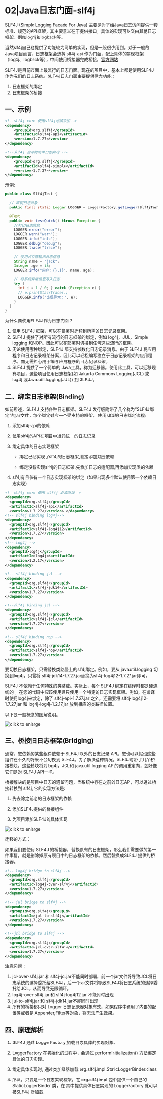# 02|Java日志门面-slf4j

SLF4J (Simple Logging Facade For Java) 主要是为了给Java日志访问提供一套标准、规范的API框架，其主要意义在于提供接口，具体的实现可以交由其他日志框架，例如log4j和logback等。 

当然slf4j自己也提供了功能较为简单的实现，但是一般很少用到。对于一般的Java项目而言，日志框架会选择 slf4j-api 作为门面，配上具体的实现框架（log4j、logback等），中间使用桥接器完成桥接。[官方网站](https://www.slf4j.org/)

SLF4J是目前市面上最流行的日志门面。现在的项目中，基本上都是使用SLF4J作为我们的日志系统。SLF4J日志门面主要提供两大功能：

1. 日志框架的绑定
2. 日志框架的桥接

## 一、示例

```xml
<!--slf4j core 使用slf4j必須添加--> 
<dependency>
	<groupId>org.slf4j</groupId>
	<artifactId>slf4j-api</artifactId>
	<version>1.7.27</version> 
</dependency> 

<!--slf4j 自带的简单日志实现 --> 
<dependency>
	<groupId>org.slf4j</groupId>
	<artifactId>slf4j-simple</artifactId>
	<version>1.7.27</version> 
</dependency>
```

示例:

```java
public class Slf4jTest {

  // 声明日志对象 
  public final static Logger LOGGER = LoggerFactory.getLogger(Slf4jTest.class);

  @Test 
  public void testQuick() throws Exception { 
    //打印日志信息 
    LOGGER.error("error"); 
    LOGGER.warn("warn"); 
    LOGGER.info("info"); 
    LOGGER.debug("debug"); 
    LOGGER.trace("trace");

    // 使用占位符输出日志信息 
    String name = "jack"; 
    Integer age = 18; 
    LOGGER.info("用户：{},{}", name, age);

    // 将系统异常信息写入日志 
    try {
      int i = 1 / 0; } catch (Exception e) {
      // e.printStackTrace();
      LOGGER.info("出现异常：", e); 
    }
  }
}
```

为什么要使用SLF4J作为日志门面？

1. 使用 SLF4J 框架，可以在部署时迁移到所需的日志记录框架。
2. SLF4J 提供了对所有流行的日志框架的绑定，例如 log4j，JUL，Simple logging 和NOP。因此可以在部署时切换到任何这些流行的框架。
3. 无论使用哪种绑定，SLF4J 都支持参数化日志记录消息。由于 SLF4J 将应用程序和日志记录框架分离，因此可以轻松编写独立于日志记录框架的应用程序。而无需担心用于编写应用程序的日志记录框架。
4. SLF4J 提供了一个简单的 Java工具，称为迁移器。使用此工具，可以迁移现有项目，这些项目使用日志框架(如 Jakarta Commons Logging(JCL) 或 log4j 或Java.util.logging(JUL)) 到 SLF4J。

## 二、绑定日志框架(Binding)

如前所述，SLF4J 支持各种日志框架。SLF4J 发行版附带了几个称为“SLF4J绑定”的jar文件，每个绑定对应一个受支持的框架。 使用slf4j的日志绑定流程:

1. 添加slf4j-api的依赖

2. 使用slf4j的API在项目中进行统一的日志记录

3. 绑定具体的日志实现框架

   - 绑定已经实现了slf4j的日志框架,直接添加对应依赖

   - 绑定没有实现slf4j的日志框架,先添加日志的适配器,再添加实现类的依赖

4. slf4j有且仅有一个日志实现框架的绑定（如果出现多个默认使用第一个依赖日志实现）

```xml
<!--slf4j core 使用 slf4j 必須添加--> 
<dependency>
  <groupId>org.slf4j</groupId>
  <artifactId>slf4j-api</artifactId>
  <version>1.7.27</version> </dependency>
<!-- slf4j binding log4j--> 
<dependency> 
  <groupId>org.slf4j</groupId> 
  <artifactId>slf4j-log4j12</artifactId> 	
  <version>1.7.27</version> 
</dependency> 
<!-- log4j -->
<dependency> 
  <groupId>log4j</groupId> 
  <artifactId>log4j</artifactId> 
  <version>1.2.17</version> 
</dependency>

<!-- slf4j binding jul --> 
<dependency> 
  <groupId>org.slf4j</groupId>
  <artifactId>slf4j-jdk14</artifactId> 
  <version>1.7.27</version> 
</dependency> 

<!--slf4j binding jcl --> 
<dependency>
  <groupId>org.slf4j</groupId> 
  <artifactId>slf4j-jcl</artifactId> 
  <version>1.7.27</version> 
</dependency>

<!-- slf4j binding nop --> 
<dependency>
  <groupId>org.slf4j</groupId>
  <artifactId>slf4j-nop</artifactId>
  <version>1.7.27</version> 
</dependency>
```

要切换日志框架，只需替换类路径上的slf4j绑定。例如，要从 java.util.logging 切换到log4j，只需将 slf4j-jdk14-1.7.27.jar替换为slf4j-log4j12-1.7.27.jar即可。

SLF4J 不依赖于任何特殊的类装载。实际上，每个 SLF4J 绑定在编译时都是硬连线的 ，在您的代码中应该使用且只使用一个特定的日志实现框架。例如，在编译时使用log4j来绑定，除了 slf4j-api-1.7.27.jar 之外，还需要将 slf4j-log4j12-1.7.27.jar 和 log4j-log4j-1.2.17.jar 放到相应的类路径位置。

以下是一般概念的图解说明。

![click to enlarge](https://imgconvert.csdnimg.cn/aHR0cHM6Ly93d3cuc2xmNGoub3JnL2ltYWdlcy9jb25jcmV0ZS1iaW5kaW5ncy5wbmc)

## 三、桥接旧日志框架(Bridging)

通常，您依赖的某些组件依赖于 SLF4J 以外的日志记录 API。您也可以假设这些组件在不久的将来不会切换到 SLF4J。为了解决这种情况，SLF4J附带了几个桥接模块，这些模块将对log4j，JCL和 java.util.logging API的调用重定向，就好像它们是对 SLF4J API一样。

桥接解决的是项目中日志的遗留问题，当系统中存在之前的日志API，可以通过桥接转换到 slf4j, 它的实现方法是:

1. 先去除之前老的日志框架的依赖

2. 添加SLF4J提供的桥接组件

3. 为项目添加SLF4J的具体实现

![click to enlarge](https://imgconvert.csdnimg.cn/aHR0cHM6Ly93d3cuc2xmNGoub3JnL2ltYWdlcy9sZWdhY3kucG5n)

迁移的方式：

如果我们要使用 SLF4J 的桥接器，替换原有的日志框架，那么我们需要做的第一件事情，就是删除掉原有项目中的日志框架的依赖。然后替换成SLF4J 提供的桥接器。

```xml
<!-- log4j bridge to slf4j --> 
<dependency>
  <groupId>org.slf4j</groupId>
  <artifactId>log4j-over-slf4j</artifactId>
  <version>1.7.27</version> 
</dependency>

<!-- jul bridge to slf4j --> 
<dependency>
  <groupId>org.slf4j</groupId>
  <artifactId>jul-to-slf4j</artifactId>
  <version>1.7.27</version> 
</dependency>

<!--jcl bridge to slf4j --> 
<dependency>
  <groupId>org.slf4j</groupId>
  <artifactId>jcl-over-slf4j</artifactId>
  <version>1.7.27</version> 
</dependency>
```

注意问题：

1. jcl-over-slf4j.jar 和 slf4j-jcl.jar不能同时部署。前一个jar文件将导致JCL将日志系统的选择委托给SLF4J，后一个jar文件将导致SLF4J将日志系统的选择委托给JCL，从而导致无限循环。
2. log4j-over-slf4j.jar 和 slf4j-log4j12.jar 不能同时出现
3. jul-to-slf4j.jar 和 slf4j-jdk14.jar不能同时出现 
4. 所有的桥接都只对 Logger 日志记录器对象有效，如果程序中调用了内部的配置类或者是 Appender,Filter等对象，将无法产生效果。

## 四、原理解析

1. SLF4J 通过 LoggerFactory 加载日志具体的实现对象。

2. LoggerFactory 在初始化的过程中，会通过 performInitialization() 方法绑定具体的日志实现。 

3. 绑定具体实现时, 通过类加载器加载 org.slf4j.impl.StaticLoggerBinder.class

4. 所以，只要是一个日志实现框架，在 org.slf4j.impl 包中提供一个自己的StaticLoggerBinder 类，在 其中提供具体日志实现的 LoggerFactory 就可以被SLF4J 所加载

